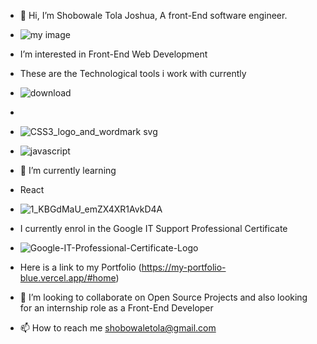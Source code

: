 - 👋 Hi, I’m Shobowale Tola Joshua,  A front-End software engineer.
- ![my image](https://user-images.githubusercontent.com/54154401/124410806-1fbd9e80-dd43-11eb-84c3-9073aeeb6610.jpeg)

- I’m interested in Front-End Web Development

- These are the Technological tools i work with currently 

- ![download](https://user-images.githubusercontent.com/54154401/124411725-03226600-dd45-11eb-8780-6633bb86eed8.png)
- 
- ![CSS3_logo_and_wordmark svg](https://user-images.githubusercontent.com/54154401/124411733-061d5680-dd45-11eb-9fe5-2647a22d115d.png)

- ![javascript](https://user-images.githubusercontent.com/54154401/124411742-0a497400-dd45-11eb-954c-9237f71599f2.png)

- 🌱 I’m currently learning

- React

- ![1_KBGdMaU_emZX4XR1AvkD4A](https://user-images.githubusercontent.com/54154401/124411228-0c5f0300-dd44-11eb-82ea-997b705dcf13.gif)

- I currently enrol in the Google IT Support Professional Certificate
- ![Google-IT-Professional-Certificate-Logo](https://user-images.githubusercontent.com/54154401/124412115-b2f7d380-dd45-11eb-9466-258ea994e79d.png)


- Here is a link to my Portfolio (https://my-portfolio-blue.vercel.app/#home)

- 💞️ I’m looking to collaborate on Open Source Projects and also looking for an internship role as a Front-End Developer

- 📫 How to reach me shobowaletola@gmail.com 

<!---
CAMPSLOPY/CAMPSLOPY is a ✨ special ✨ repository because its `README.md` (this file) appears on your GitHub profile.
You can click the Preview link to take a look at your changes.
--->
